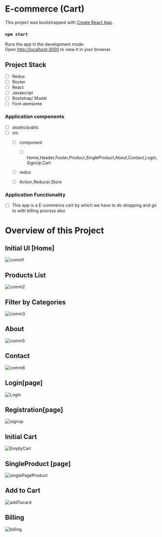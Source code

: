 # E-commerce (Cart)

This project was bootstrapped with [Create React App](https://github.com/facebook/create-react-app).

### `npm start`

Runs the app in the development mode.\
Open [http://localhost:3000](http://localhost:3000) to view it in your browser.

## Project Stack
- [ ] Redux
- [ ] Router
- [ ] React
- [ ] Javascript
- [ ] Bootstrap/ Modal
- [ ] Font-awesome

### Application components
- [ ] assets/public
- [ ] src
  -[ ] component 
    - [ ] Home,Header,Footer,Product,SingleProduct,About,Contact,Login,SignUp,Cart
  -[ ] redux
   - [ ] Action,Reducer,Store


### Application Functionality

- [ ] This app is a E-commerce cart by which we have to do shopping and go to with billing process also

#  Overview of this Project
## Initial UI [Home]
![comm1](https://user-images.githubusercontent.com/110331686/214128104-09602cae-0ec2-4990-a2f5-633344a91e88.png)

## Products List
![comm2](https://user-images.githubusercontent.com/110331686/214128133-ed36cf8b-6d78-48bc-a66b-b805266eea64.png)

## Filter by Categories
![comm3](https://user-images.githubusercontent.com/110331686/214128150-cd025449-2d42-431a-af99-e07e9e69b4ba.png)

##  About 
![comm5](https://user-images.githubusercontent.com/110331686/214128183-0470dba7-b0c6-4ab3-b5ec-4b8b7ef5044e.png)

## Contact 
![comm6](https://user-images.githubusercontent.com/110331686/214128194-63e691d2-e1a8-43dc-98c8-3ee7facde605.png)

## Login[page]
![Login](https://user-images.githubusercontent.com/110331686/214128249-4de03fe0-05cb-4e6a-ab6c-e29675523ae8.png)

## Registration[page]
![signup](https://user-images.githubusercontent.com/110331686/214128291-6d8cc320-d62b-4290-a38e-731e3f03ed00.png)

## Initial Cart
![EmptyCart](https://user-images.githubusercontent.com/110331686/214128361-dc38a7a7-4d1f-40ca-b199-f44e991101ed.png)

## SingleProduct [page]
![singlePageProduct](https://user-images.githubusercontent.com/110331686/214128390-fd84155c-b95b-41bf-a527-74404c2e7ada.png)

## Add to Cart 
![addTocard](https://user-images.githubusercontent.com/110331686/214128405-8daaf506-3171-4de6-9d0c-de48a56fc46f.png)

## Billing 
![billing](https://user-images.githubusercontent.com/110331686/214128430-4a30475b-3d02-4fe1-bea2-c4aa8e82d5c1.png)




